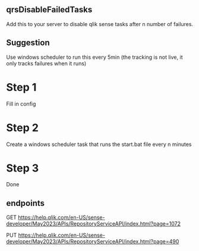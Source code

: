 ## qrsDisableFailedTasks
Add this to your server to disable qlik sense tasks after n number of failures.

## Suggestion
Use windows scheduler to run this every 5min (the tracking is not live, it only tracks failures when it runs)

# Step 1
Fill in config
# Step 2
Create a windows scheduler task that runs the start.bat file every n minutes
# Step 3
Done


## endpoints
GET
https://help.qlik.com/en-US/sense-developer/May2023/APIs/RepositoryServiceAPI/index.html?page=1072

PUT
https://help.qlik.com/en-US/sense-developer/May2023/APIs/RepositoryServiceAPI/index.html?page=490
